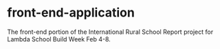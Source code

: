 # front-end-application
The front-end portion of the International Rural School Report project for Lambda School Build Week Feb 4-8.
